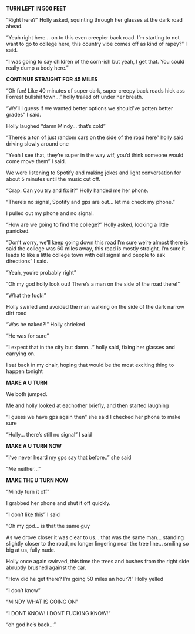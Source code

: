 **TURN LEFT IN 500 FEET**

“Right here?” Holly asked, squinting through her glasses at the dark road ahead.

“Yeah right here… on to this even creepier back road. I’m starting to not want to go to college here, this country vibe comes off as kind of rapey?” I said. 

“I was going to say children of the corn-ish but yeah, I get that. You could really dump a body here.”

**CONTINUE STRAIGHT FOR 45 MILES**

“Oh fun! Like 40 minutes of super dark, super creepy back roads hick ass Forrest bullshit town…” holly trailed off under her breath. 

“We’ll I guess if we wanted better options we should’ve gotten better grades” I said. 

Holly laughed “damn Mindy…  that’s cold”

“There’s a ton of just random cars on the side of the road here” holly said driving slowly around one

“Yeah I see that, they’re super in the way wtf, you’d think someone would come move them” I said. 

We were listening to Spotify and making jokes and light conversation for about 5 minutes until the music cut off. 

“Crap. Can you try and fix it?” Holly handed me her phone. 

“There’s no signal, Spotify and gps are out… let me check my phone.”

I pulled out my phone and no signal. 

“How are we going to find the college?” Holly asked, looking a little panicked. 

“Don’t worry, we’ll keep going down this road I’m sure we’re almost there is said the college was 60 miles away, this road is mostly straight. I’m sure it leads to like a little college town with cell signal and people to ask directions” I said. 

“Yeah, you’re probably right”

“Oh my god holly look out! There’s a man on the side of the road there!”

“What the fuck!”

Holly swirled and avoided the man walking on the side of the dark narrow dirt road 

“Was he naked?!” Holly shrieked 

“He was for sure” 

“I expect that in the city but damn…” holly said, fixing her glasses and carrying on. 

I sat back in my chair, hoping that would be the most exciting thing to happen tonight

**MAKE A U TURN**

We both jumped.

Me and holly looked at eachother briefly, and then started laughing

“I guess we have gps again then” she said 
I checked her phone to make sure

“Holly… there’s still no signal” I said

**MAKE A U TURN NOW**

“I’ve never heard my gps say that before..” she said

“Me neither…” 

**MAKE THE U TURN NOW**

“Mindy turn it off”

I grabbed her phone and shut it off quickly. 

“I don’t like this” I said 

“Oh my god… is that the same guy

As we drove closer it was clear to us… that was the same man… standing slightly closer to the road, no longer lingering near the tree line… smiling so big at us, fully nude. 

Holly once again swirved, this time the trees and bushes from the right side abruptly brushed against the car.

“How did he get there? I’m going 50 miles an hour?!” Holly yelled

“I don’t know”

“MINDY WHAT IS GOING ON” 

“I DONT KNOW! I DONT FUCKING KNOW!”

“oh god he’s back…”